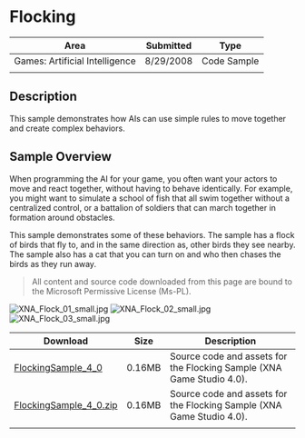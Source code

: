 # Flocking

|Area|Submitted|Type|
|-|-|-|
Games: Artificial Intelligence|8/29/2008|Code Sample
||||

## Description

This sample demonstrates how AIs can use simple rules to move together and create complex behaviors.

## Sample Overview

When programming the AI for your game, you often want your actors to move and react together, without having to behave identically. For example, you might want to simulate a school of fish that all swim together without a centralized control, or a battalion of soldiers that can march together in formation around obstacles.

This sample demonstrates some of these behaviors. The sample has a flock of birds that fly to, and in the same direction as, other birds they see nearby. The sample also has a cat that you can turn on and who then chases the birds as they run away.

> All content and source code downloaded from this page are bound to the Microsoft Permissive License (Ms-PL).

![XNA_Flock_01_small.jpg](https://github.com/simondarksidej/XNAGameStudio/blob/master/Images/XNA_Flock_01_small.jpg?raw=true)
![XNA_Flock_02_small.jpg](https://github.com/simondarksidej/XNAGameStudio/blob/master/Images/XNA_Flock_02_small.jpg?raw=true)
![XNA_Flock_03_small.jpg](https://github.com/simondarksidej/XNAGameStudio/blob/master/Images/XNA_Flock_03_small.jpg?raw=true)

Download | Size | Description
---|---|---|
[FlockingSample_4_0](https://github.com/simondarksidej/XNAGameStudio/tree/master/Samples/FlockingSample_4_0) | 0.16MB | Source code and assets for the Flocking Sample (XNA Game Studio 4.0).
[FlockingSample_4_0.zip](https://github.com/simondarksidej/XNAGameStudioZips/raw/zips/FlockingSample_4_0.zip) | 0.16MB | Source code and assets for the Flocking Sample (XNA Game Studio 4.0).
||||
